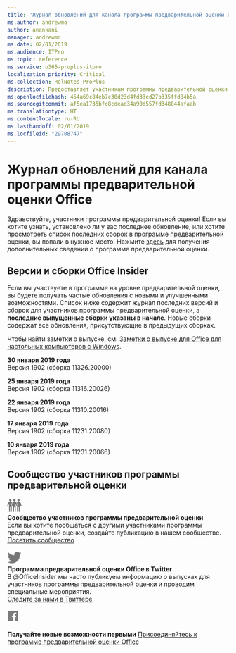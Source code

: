 ```yaml
---
title: 'Журнал обновлений для канала программы предварительной оценки Office '
ms.author: andrewmo
author: anankani
manager: andrewmo
ms.date: 02/01/2019
ms.audience: ITPro
ms.topic: reference
ms.service: o365-proplus-itpro
localization_priority: Critical
ms.collection: RelNotes_ProPlus
description: Предоставляет участникам программы предварительной оценки журнал обновлений для выпусков Monthly Channel для уровня «Предварительная оценка — ранний доступ» для настольных компьютеров с Windows.
ms.openlocfilehash: 454a69c84eb7c30d23d4fd33ed27b335ffd84b5a
ms.sourcegitcommit: af5ea1735bfc8cdead34a90d557fd348044afaab
ms.translationtype: HT
ms.contentlocale: ru-RU
ms.lasthandoff: 02/01/2019
ms.locfileid: "29708747"
---
```

# <a name="update-history-for-office-insider-channel"></a>Журнал обновлений для канала программы предварительной оценки Office 

Здравствуйте, участники программы предварительной оценки! Если вы хотите узнать, установлено ли у вас последнее обновление, или хотите просмотреть список последних сборок в программе предварительной оценки, вы попали в нужное место. Нажмите [здесь](https://insider.office.com/) для получения дополнительных сведений о программе предварительной оценки.

## <a name="office-insider-versions-and-builds"></a>Версии и сборки Office Insider

Если вы участвуете в программе на уровне предварительной оценки, вы будете получать частые обновления с новыми и улучшенными возможностями. Список ниже содержит журнал последних версий и сборок для участников программы предварительной оценки, а **последние выпущенные сборки указаны в начале**. Новые сборки содержат все обновления, присутствующие в предыдущих сборках. 

Чтобы найти заметки о выпуске, см. [Заметки о выпуске для Office для настольных компьютеров с Windows](https://support.office.com/ru-RU/article/insider-release-notes-for-office-for-windows-desktop-523b3d33-8f46-4c79-b427-fdcf40c0b433).

**30 января 2019 года**<br/> Версия 1902 (сборка 11326.20000)<br/> 

**25 января 2019 года**<br/> Версия 1902 (сборка 11316.20026)<br/> 

**22 января 2019 года**<br/> Версия 1902 (сборка 11310.20016)<br/> 

**17 января 2019 года**<br/> Версия 1902 (сборка 11231.20080)<br/>

**10 января 2019 года**<br/> Версия 1902 (сборка 11231.20066)<br/> 


## <a name="insider-community"></a>Сообщество участников программы предварительной оценки

![Изображение с демонстрацией сообщества участников программы предварительной оценки. ](images/insidercommunity.png) <br/>
**Сообщество участников программы предварительной оценки**<br/> Если вы хотите пообщаться с другими участниками программы предварительной оценки, создайте публикацию в нашем сообществе.<br/> 
[Посетить сообщество](https://go.microsoft.com/fwlink/?linkid=843493)<br/> 

![Изображение с иконкой Twitter. ](images/twitter.png)<br/>
**Программа предварительной оценки Office в Twitter**<br/> В @OfficeInsider мы часто публикуем информацию о выпусках для участников программы предварительной оценки и проводим специальные мероприятия.<br/> 
[Следите за нами в Твиттере](https://go.microsoft.com/fwlink/?linkid=717717)<br/> 


  [
  ![Изображение с иконкой Facebook. ](images/facebook.png)](https://www.facebook.com/sharer.php?u=https://support.office.com/en-us/article/Update-history-for-Office-Insider-for-Windows-desktop-64bbb317-972a-4933-8b82-cc866f0b067c)


**Получайте новые возможности первыми**
[Присоединяйтесь к программе предварительной оценки Office](https://insider.office.com/)
